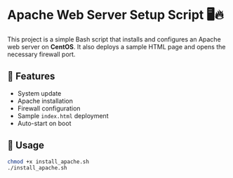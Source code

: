 # Apache Web Server Setup Script 🖥️🔥

This project is a simple Bash script that installs and configures an Apache web server on **CentOS**. It also deploys a sample HTML page and opens the necessary firewall port.

## 🔧 Features
- System update
- Apache installation
- Firewall configuration
- Sample `index.html` deployment
- Auto-start on boot

## 📜 Usage

```bash
chmod +x install_apache.sh
./install_apache.sh

